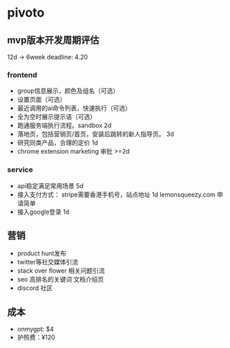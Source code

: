 # pivoto

## mvp版本开发周期评估

12d -> 6week
deadline: 4.20

### frontend

- group信息展示，颜色及组名（可选）
- 设置页面（可选）
- 最近调用的ai命令列表，快速执行（可选）
- 全为空时展示提示语（可选）
- 跑通服务端执行流程。sandbox 2d
- 落地页，包括营销页/首页，安装后跳转的新人指导页。 3d
- 研究同类产品，合理的定价 1d
- chrome extension marketing 审批 >=2d

### service

- api稳定满足常用场景 5d
- 接入支付方式：
  stripe需要香港手机号，站点地址 1d
  lemonsqueezy.com 申请简单
- 接入google登录 1d

## 营销

- product hunt发布
- twitter等社交媒体引流
- stack over flower 相关问题引流
- seo 高排名的关键词 文档介绍页
- discord 社区


## 成本
- onmygpt: $4
- 护照费：¥120